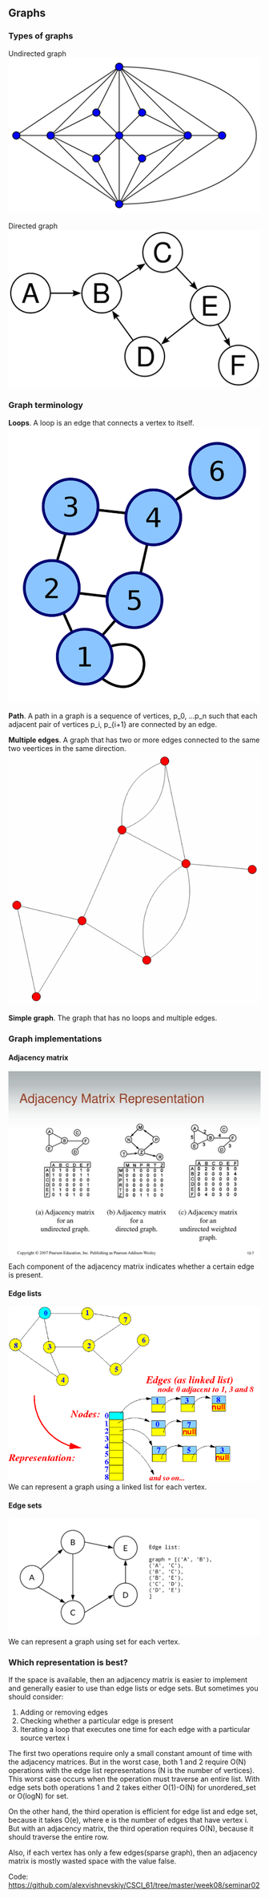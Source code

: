 ## Graphs

### Types of graphs

Undirected graph
![undirected_graph](../../static/week08/undirected_graph.png)

Directed graph
![directed_graph](../../static/week08/directed_graph.png)

### Graph terminology

**Loops**. A loop is an edge that connects a vertex to itself.
![loop](../../static/week08/loop.png)

**Path**. A path in a graph is a sequence of vertices, p_0, ...p_n such that each adjacent pair of vertices p_i, p_{i+1} are connected by an edge.

**Multiple edges**. A graph that has two or more edges connected to the same two veertices in the same direction.
![multiple](../../static/week08/multiple.png)

**Simple graph**. The graph that has no loops and multiple edges.

### Graph implementations

#### **Adjacency matrix**

![adjacency](../../static/week08/adjacency_matrix_representation.jpeg)
Each component of the adjacency matrix indicates whether a certain edge is present.
#### **Edge lists**

![edge_lists](../../static/week08/edge_lists.gif)
We can represent a graph using a linked list for each vertex.

#### **Edge sets**

![edge_sets](../../static/week08/edge_set.png)
We can represent a graph using set for each vertex.

### Which representation is best?

If the space is available, then an adjacency matrix is easier to implement and generally easier to use than edge lists or edge sets. But sometimes you should consider:

1. Adding or removing edges
2. Checking whether a particular edge is present
3. Iterating a loop that executes one time for each edge with a particular source vertex i

The first two operations require only a small constant amount of time with the adjacency matrices. But in the worst case, both 1 and 2 require O(N) operations with the edge list representations (N is the number of vertices). This worst case occurs when the operation must traverse an entire list. With edge sets both operations 1 and 2 takes either O(1)-O(N) for unordered_set or O(logN) for set.

On the other hand, the third operation is efficient for edge list and edge set, because it takes O(e), where e is the number of edges that have vertex i. But with an adjacency matrix, the third operation requires O(N), because it should traverse the entire row.

Also, if each vertex has only a few edges(sparse graph), then an adjacency matrix is mostly wasted space with the value false.

Code: https://github.com/alexvishnevskiy/CSCI_61/tree/master/week08/seminar02